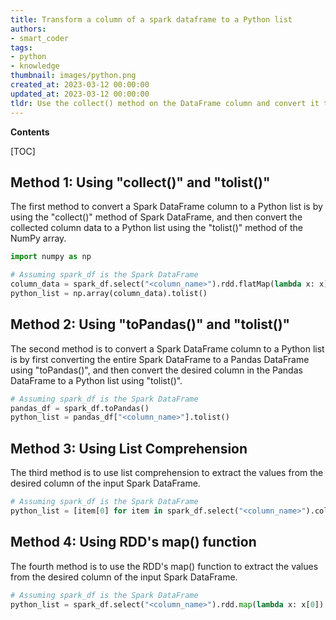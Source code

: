 ```yaml
---
title: Transform a column of a spark dataframe to a Python list
authors:
- smart_coder
tags:
- python
- knowledge
thumbnail: images/python.png
created_at: 2023-03-12 00:00:00
updated_at: 2023-03-12 00:00:00
tldr: Use the collect() method on the DataFrame column and convert it to a Python list.
---
```


**Contents**

[TOC]

## Method 1: Using "collect()" and "tolist()"

The first method to convert a Spark DataFrame column to a Python list is by using the "collect()" method of Spark DataFrame, and then convert the collected column data to a Python list using the "tolist()" method of the NumPy array.

```python
import numpy as np

# Assuming spark_df is the Spark DataFrame
column_data = spark_df.select("<column_name>").rdd.flatMap(lambda x: x).collect()
python_list = np.array(column_data).tolist()
```

## Method 2: Using "toPandas()" and "tolist()"

The second method is to convert a Spark DataFrame column to a Python list is by first converting the entire Spark DataFrame to a Pandas DataFrame using "toPandas()", and then convert the desired column in the Pandas DataFrame to a Python list using "tolist()".

```python
# Assuming spark_df is the Spark DataFrame
pandas_df = spark_df.toPandas()
python_list = pandas_df["<column_name>"].tolist()
```

## Method 3: Using List Comprehension

The third method is to use list comprehension to extract the values from the desired column of the input Spark DataFrame.

```python
# Assuming spark_df is the Spark DataFrame
python_list = [item[0] for item in spark_df.select("<column_name>").collect()]
```

## Method 4: Using RDD's map() function

The fourth method is to use the RDD's map() function to extract the values from the desired column of the input Spark DataFrame.

```python
# Assuming spark_df is the Spark DataFrame
python_list = spark_df.select("<column_name>").rdd.map(lambda x: x[0]).collect()
```
